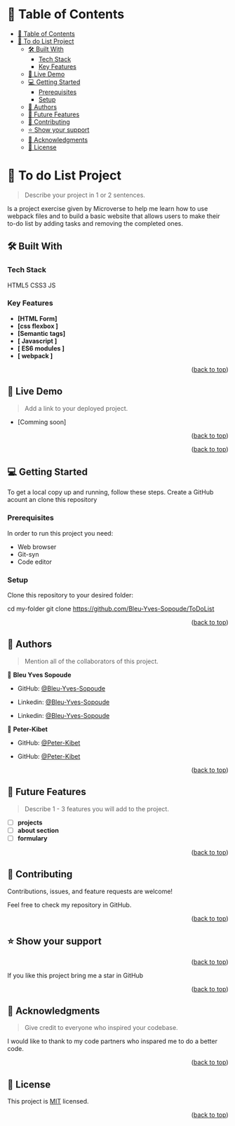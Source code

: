 <a name="readme-top"></a>




<!-- TABLE OF CONTENTS -->

# 📗 Table of Contents

- [📗 Table of Contents](#-table-of-contents)
- [📖 To do List Project ](#-to-do-list-project-)
  - [🛠 Built With ](#-built-with-)
    - [Tech Stack ](#tech-stack-)
    - [Key Features ](#key-features-)
  - [🚀 Live Demo ](#-live-demo-)
  - [💻 Getting Started ](#-getting-started-)
    - [Prerequisites](#prerequisites)
    - [Setup](#setup)
  - [👥 Authors ](#-authors-)
  - [🔭 Future Features ](#-future-features-)
  - [🤝 Contributing ](#-contributing-)
  - [⭐️ Show your support ](#️-show-your-support-)
  - [🙏 Acknowledgments ](#-acknowledgments-)
  - [📝 License ](#-license-)

<!-- PROJECT DESCRIPTION -->

# 📖 To do List Project <a name="about-project"></a>

> Describe your project in 1 or 2 sentences.

Is a project exercise given by Microverse to help me learn how to use webpack files and to build a basic website that allows users to make their to-do list by adding tasks and removing the completed ones.

## 🛠 Built With <a name="built-with"></a>

### Tech Stack <a name="tech-stack"></a>

HTML5  CSS3 JS


<!-- Features -->

### Key Features <a name="key-features"></a>


- **[HTML Form]**
- **[css flexbox ]**
- **[Semantic tags]**
- **[ Javascript ]**
- **[ ES6 modules ]**
- **[ webpack ]**

<p align="right">(<a href="#readme-top">back to top</a>)</p>

<!-- LIVE DEMO -->

## 🚀 Live Demo <a name="live-demo"></a>

> Add a link to your deployed project.

- [Comming soon]

<p align="right">(<a href="#readme-top">back to top</a>)</p>

<p align="right">(<a href="#readme-top">back to top</a>)</p>

<!-- GETTING STARTED -->

## 💻 Getting Started <a name="getting-started"></a>


To get a local copy up and running, follow these steps.
Create a GitHub acount an clone this repository

### Prerequisites

In order to run this project you need:

- Web browser
- Git-syn
- Code editor

<!--
Example command:

```sh
 gem install rails
```
 -->

### Setup

Clone this repository to your desired folder:


  cd my-folder
  git clone https://github.com/Bleu-Yves-Sopoude/ToDoList

<p align="right">(<a href="#readme-top">back to top</a>)</p>

<!-- AUTHORS -->

## 👥 Authors <a name="authors"></a>

> Mention all of the collaborators of this project.

👤 **Bleu Yves Sopoude**

- GitHub: [@Bleu-Yves-Sopoude](https://github.com/Bleu-Yves-Sopoude/mb-portfolio.git)


- Linkedin: [@Bleu-Yves-Sopoude](https://www.linkedin.com/in/bleu-yves/)

- Linkedin: [@Bleu-Yves-Sopoude](https://twitter.com/bleuYves)

👤 **Peter-Kibet**

- GitHub: [@Peter-Kibet](https://github.com/Peter-Kibet)

- GitHub: [@Peter-Kibet](https://github.com/Peter-Kibet)



<p align="right">(<a href="#readme-top">back to top</a>)</p>

<!-- FUTURE FEATURES -->

## 🔭 Future Features <a name="future-features"></a>

> Describe 1 - 3 features you will add to the project.

- [ ] **projects**
- [ ] **about section**
- [ ] **formulary**

<p align="right">(<a href="#readme-top">back to top</a>)</p>

<!-- CONTRIBUTING -->

## 🤝 Contributing <a name="contributing"></a>

Contributions, issues, and feature requests are welcome!

Feel free to check my repository in GitHub.

<p align="right">(<a href="#readme-top">back to top</a>)</p>

<!-- SUPPORT -->

## ⭐️ Show your support <a name="support"></a>

<p align="right">(<a href="#readme-top">back to top</a>)</p>


If you like this project bring me a star in GitHub

<p align="right">(<a href="#readme-top">back to top</a>)</p>

<!-- ACKNOWLEDGEMENTS -->

## 🙏 Acknowledgments <a name="acknowledgements"></a>

> Give credit to everyone who inspired your codebase.

I would like to thank to my code partners who inspared me to do a better code.

<p align="right">(<a href="#readme-top">back to top</a>)</p>

<!-- FAQ (optional) -->


<!-- LICENSE -->

## 📝 License <a name="license"></a>

This project is [MIT](./LICENSE) licensed.




<p align="right">(<a href="#readme-top">back to top</a>)</p>
